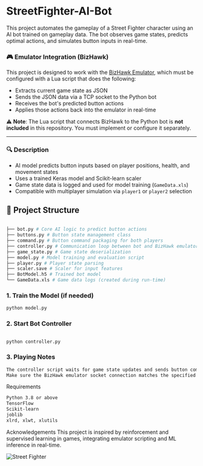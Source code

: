 # StreetFighter-AI-Bot

This project automates the gameplay of a Street Fighter character using an AI bot trained on gameplay data. The bot observes game states, predicts optimal actions, and simulates button inputs in real-time.

### 🎮 Emulator Integration (BizHawk)

This project is designed to work with the [BizHawk Emulator](http://tasvideos.org/BizHawk.html), which must be configured with a Lua script that does the following:

- Extracts current game state as JSON
- Sends the JSON data via a TCP socket to the Python bot
- Receives the bot's predicted button actions
- Applies those actions back into the emulator in real-time

⚠️ **Note**: The Lua script that connects BizHawk to the Python bot is **not included** in this repository. You must implement or configure it separately.

---

### 🔍 Description

- AI model predicts button inputs based on player positions, health, and movement states
- Uses a trained Keras model and Scikit-learn scaler
- Game state data is logged and used for model training (`GameData.xls`)
- Compatible with multiplayer simulation via `player1` or `player2` selection
  
## 📁 Project Structure

```bash

├── bot.py # Core AI logic to predict button actions
├── buttons.py # Button state management class
├── command.py # Button command packaging for both players
├── controller.py # Communication loop between bot and BizHawk emulator
├── game_state.py # Game state deserialization
├── model.py # Model training and evaluation script
├── player.py # Player state parsing
├── scaler.save # Scaler for input features
├── BotModel.h5 # Trained bot model
└── GameData.xls # Game data logs (created during run-time)

```
### 1. Train the Model (if needed)
```bash
python model.py
````

### 2. Start Bot Controller
``` bash

python controller.py 
```

### 3. Playing Notes
```bash
The controller script waits for game state updates and sends button commands in response.
Make sure the BizHawk emulator socket connection matches the specified port (9999 or 10000).
````
Requirements
```bash
Python 3.8 or above
TensorFlow
Scikit-learn
joblib
xlrd, xlwt, xlutils
````

Acknowledgements
This project is inspired by reinforcement and supervised learning in games, integrating emulator scripting and ML inference in real-time.

![Street Fighter](screen-shot.png)
